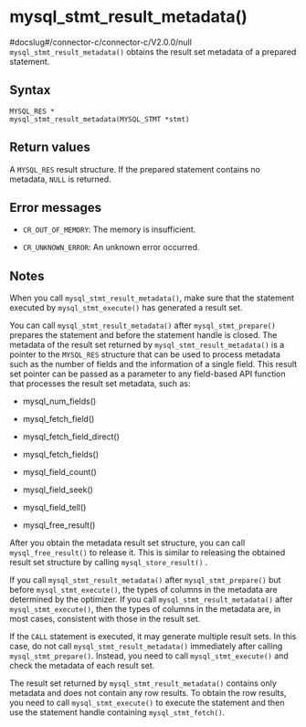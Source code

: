 mysql_stmt_result_metadata() 
=================================================
#docslug#/connector-c/connector-c/V2.0.0/null
`mysql_stmt_result_metadata()` obtains the result set metadata of a prepared statement. 

Syntax 
---------------------------

```unknow
MYSQL_RES *
mysql_stmt_result_metadata(MYSQL_STMT *stmt)
```



Return values 
----------------------------------

A `MYSQL_RES` result structure. If the prepared statement contains no metadata, `NULL` is returned.

Error messages 
-----------------------------------

* `CR_OUT_OF_MEMORY`: The memory is insufficient.

  

* `CR_UNKNOWN_ERROR`: An unknown error occurred.

  




Notes 
--------------------------

When you call `mysql_stmt_result_metadata()`, make sure that the statement executed by `mysql_stmt_execute()` has generated a result set. 

You can call `mysql_stmt_result_metadata()` after `mysql_stmt_prepare()` prepares the statement and before the statement handle is closed. The metadata of the result set returned by `mysql_stmt_result_metadata()` is a pointer to the `MYSQL_RES` structure that can be used to process metadata such as the number of fields and the information of a single field. This result set pointer can be passed as a parameter to any field-based API function that processes the result set metadata, such as:

* mysql_num_fields()

  

* mysql_fetch_field()

  

* mysql_fetch_field_direct()

  

* mysql_fetch_fields()

  

* mysql_field_count()

  

* mysql_field_seek()

  

* mysql_field_tell()

  

* mysql_free_result()

  




After you obtain the metadata result set structure, you can call `mysql_free_result()` to release it. This is similar to releasing the obtained result set structure by calling `mysql_store_result()` . 

If you call `mysql_stmt_result_metadata()` after `mysql_stmt_prepare()` but before `mysql_stmt_execute()`, the types of columns in the metadata are determined by the optimizer. If you call `mysql_stmt_result_metadata()` after `mysql_stmt_execute()`, then the types of columns in the metadata are, in most cases, consistent with those in the result set. 

If the `CALL` statement is executed, it may generate multiple result sets. In this case, do not call `mysql_stmt_result_metadata()` immediately after calling `mysql_stmt_prepare()`. Instead, you need to call `mysql_stmt_execute()` and check the metadata of each result set. 

The result set returned by `mysql_stmt_result_metadata()` contains only metadata and does not contain any row results. To obtain the row results, you need to call `mysql_stmt_execute()` to execute the statement and then use the statement handle containing `mysql_stmt_fetch()`.
